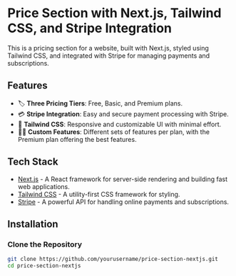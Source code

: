 # Price Section with Next.js, Tailwind CSS, and Stripe Integration

This is a pricing section for a website, built with Next.js, styled using Tailwind CSS, and integrated with Stripe for managing payments and subscriptions.

## Features

- 🏷️ **Three Pricing Tiers**: Free, Basic, and Premium plans.
- 💳 **Stripe Integration**: Easy and secure payment processing with Stripe.
- 🎨 **Tailwind CSS**: Responsive and customizable UI with minimal effort.
- 🧑‍🏫 **Custom Features**: Different sets of features per plan, with the Premium plan offering the best features.

## Tech Stack

- [Next.js](https://nextjs.org/) - A React framework for server-side rendering and building fast web applications.
- [Tailwind CSS](https://tailwindcss.com/) - A utility-first CSS framework for styling.
- [Stripe](https://stripe.com/) - A powerful API for handling online payments and subscriptions.

## Installation

### Clone the Repository

```bash
git clone https://github.com/yourusername/price-section-nextjs.git
cd price-section-nextjs
